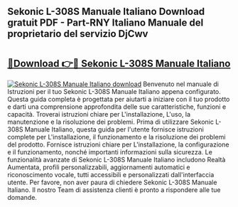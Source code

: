 ## Sekonic L-308S Manuale Italiano Download gratuit PDF - Part-RNY Italiano Manuale del proprietario del servizio DjCwv

# <h2><a href="http://dfbjxwn.blite.top/?on=Sekonic+L-308S+Manuale+Italiano">🔗Download 👉🔴 Sekonic L-308S Manuale Italiano</a></h2>

[![Sekonic L-308S Manuale Italiano download](https://i.imgur.com/lujVjoI.png)](http://dfbjxwn.blite.top/?on=Sekonic+L-308S+Manuale+Italiano)
Benvenuto nel manuale di Istruzioni per il tuo Sekonic L-308S Manuale Italiano appena configurato. Questa guida completa è progettata per aiutarti a iniziare con il tuo prodotto e darti una comprensione approfondita delle sue caratteristiche, funzioni e capacità. Troverai istruzioni chiare per L'installazione, L'uso, la manutenzione e la risoluzione dei problemi. Prima di utilizzare Sekonic L-308S Manuale Italiano, questa guida per l'utente fornisce istruzioni complete per L'installazione, il funzionamento e la risoluzione dei problemi del prodotto. Fornisce istruzioni chiare per L'installazione, la configurazione e il funzionamento, nonché importanti informazioni sulla sicurezza. Le funzionalità avanzate di Sekonic L-308S Manuale Italiano includono Realtà Aumentata, profili personalizzabili, aggiornamenti automatici e riconoscimento vocale, tutti accessibili e personalizzati dall'interfaccia utente. Per favore, non aver paura di chiedere Sekonic L-308S Manuale Italiano. Il nostro Team di assistenza clienti è pronto a rispondere alle tue domande.

